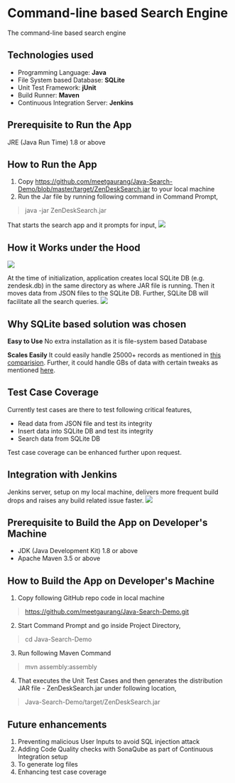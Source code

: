 # Command-line based Search Engine
The command-line based search engine

## Technologies used
* Programming Language: **Java**
* File System based Database: **SQLite**
* Unit Test Framework: **jUnit**
* Build Runner: **Maven**
* Continuous Integration Server: **Jenkins**

## Prerequisite to Run the App
JRE (Java Run Time) 1.8 or above

## How to Run the App
1) Copy https://github.com/meetgaurang/Java-Search-Demo/blob/master/target/ZenDeskSearch.jar to your local machine
2) Run the Jar file by running following command in Command Prompt,
> java -jar ZenDeskSearch.jar

That starts the search app and it prompts for input,
![](../master/src/main/resources/documentation-images/search-prompt.png)

## How it Works under the Hood
![](../master/src/main/resources/documentation-images/how-it-works.png)

At the time of initialization, application creates local SQLite DB (e.g. zendesk.db) in the same directory as where JAR file is running. Then it moves data from JSON files to the SQLite DB. Further, SQLite DB will facilitate all the search queries.
![](../master/src/main/resources/documentation-images/db-screenshot.png)

## Why SQLite based solution was chosen
**Easy to Use** No extra installation as it is file-system based Database

**Scales Easily** It could easily handle 25000+ records as mentioned in [this comparision](https://sqlite.org/speed.html). Further, it could handle GBs of data with certain tweaks as mentioned [here](https://stackoverflow.com/a/6533930/1069893).

## Test Case Coverage
Currently test cases are there to test following critical features,
* Read data from JSON file and test its integrity
* Insert data into SQLite DB and test its integrity
* Search data from SQLite DB

Test case coverage can be enhanced further upon request.

## Integration with Jenkins
Jenkins server, setup on my local machine, delivers more frequent build drops and raises any build related issue faster.
![](../master/src/main/resources/documentation-images/jenkins-ci.png)

## Prerequisite to Build the App on Developer's Machine
* JDK (Java Development Kit) 1.8 or above
* Apache Maven 3.5 or above

## How to Build the App on Developer's Machine
1) Copy following GitHub repo code in local machine
> https://github.com/meetgaurang/Java-Search-Demo.git

2) Start Command Prompt and go inside Project Directory,
> cd Java-Search-Demo

3) Run following Maven Command
> mvn assembly:assembly 

4) That executes the Unit Test Cases and then generates the distribution JAR file - ZenDeskSearch.jar under following location,
> Java-Search-Demo/target/ZenDeskSearch.jar

## Future enhancements
1) Preventing malicious User Inputs to avoid SQL injection attack
2) Adding Code Quality checks with SonaQube as part of Continuous Integration setup
3) To generate log files
4) Enhancing test case coverage
